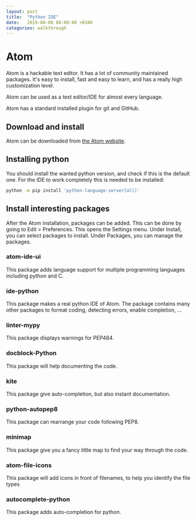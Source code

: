 ```yaml
---
layout: post
title:  "Python IDE"
date:   2019-08-08 08:00:00 +0100
categories: walkthrough
---
```


# Atom

Atom is a hackable text editor. It has a lot of community maintained packages.
It's easy to install, fast and easy to learn, and has a really high
customization level.

Atom can be used as a text editor/IDE for almost every language.

Atom has a standard installed plugin for git and GitHub.

## Download and install

Atom can be downloaded from [the Atom website](https://atom.io/).

## Installing python

You should install the wanted python version, and check if this is the default
one. For the IDE to work completely this is needed to be installed:
```bash
python -m pip install 'python-language-server[all]'
```

## Install interesting packages

After the Atom installation, packages can be added.
This can be done by going to Edit > Preferences. This opens the Settings menu.
Under Install, you can select packages to install.
Under Packages, you can manage the packages.

### atom-ide-ui

This package adds language support for multiple programming languages
including python and C.

### ide-python

This package makes a real python IDE of Atom. The package contains many other
packages to format coding, detecting errors, enable completion, ...

### linter-mypy

This package displays warnings for PEP484.

### docblock-Python

This package will help documenting the code.

### kite

This package give auto-completion, but also instant documentation.

### python-autopep8

This package can rearrange your code following PEP8.

### minimap

This package give you a fancy little map to find your way through the code.

### atom-file-icons

This package will add icons in front of filenames, to help you identify the
file types

### autocomplete-python

This package adds auto-completion for python.
